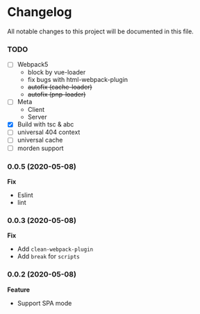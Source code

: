 
# Changelog
All notable changes to this project will be documented in this file.

### TODO

- [ ] Webpack5
  - block by vue-loader
  - fix bugs with html-webpack-plugin
  - ~~autofix (cache-loader)~~
  - ~~autofix (pnp-loader)~~
- [ ] Meta
  - Client
  - Server
- [x] Build with tsc & abc
- [ ] universal 404 context
- [ ] universal cache
- [ ] morden support

### 0.0.5 (2020-05-08)

**Fix**
- Eslint
- lint

### 0.0.3 (2020-05-08)

**Fix**
- Add `clean-webpack-plugin`
- Add `break` for `scripts`

### 0.0.2 (2020-05-08)

**Feature**
- Support SPA mode
